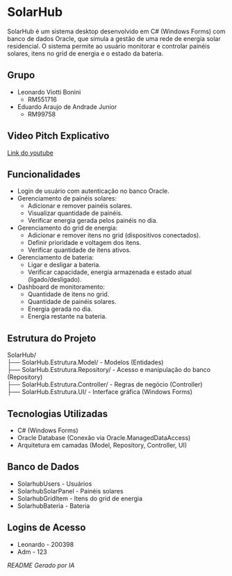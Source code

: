# SolarHub

SolarHub é um sistema desktop desenvolvido em C# (Windows Forms) com banco de dados Oracle, que simula a gestão de uma rede de energia solar residencial. O sistema permite ao usuário monitorar e controlar painéis solares, itens no grid de energia e o estado da bateria.

## Grupo
- Leonardo Viotti Bonini
    - RM551716
- Eduardo Araujo de Andrade Junior
    - RM99758

## Video Pitch Explicativo

[Link do youtube](https://www.youtube.com/watch?v=aneMxn0x4JQ)

## Funcionalidades

- Login de usuário com autenticação no banco Oracle.
- Gerenciamento de painéis solares:
  - Adicionar e remover painéis solares.
  - Visualizar quantidade de painéis.
  - Verificar energia gerada pelos painéis no dia.
- Gerenciamento do grid de energia:
  - Adicionar e remover itens no grid (dispositivos conectados).
  - Definir prioridade e voltagem dos itens.
  - Verificar quantidade de itens ativos.
- Gerenciamento de bateria:
  - Ligar e desligar a bateria.
  - Verificar capacidade, energia armazenada e estado atual (ligado/desligado).
- Dashboard de monitoramento:
  - Quantidade de itens no grid.
  - Quantidade de painéis solares.
  - Energia gerada no dia.
  - Energia restante na bateria.

## Estrutura do Projeto

SolarHub/  
├── SolarHub.Estrutura.Model/ - Modelos (Entidades)  
├── SolarHub.Estrutura.Repository/ - Acesso e manipulação do banco (Repository)  
├── SolarHub.Estrutura.Controller/ - Regras de negócio (Controller)  
├── SolarHub.Estrutura.UI/ - Interface gráfica (Windows Forms)  

## Tecnologias Utilizadas

- C# (Windows Forms)
- Oracle Database (Conexão via Oracle.ManagedDataAccess)
- Arquitetura em camadas (Model, Repository, Controller, UI)

## Banco de Dados

- SolarhubUsers - Usuários
- SolarhubSolarPanel - Painéis solares
- SolarhubGridItem - Itens do grid de energia
- SolarhubBateria - Bateria

## Logins de Acesso

- Leonardo - 200398  
- Adm - 123

*README Gerado por IA*
